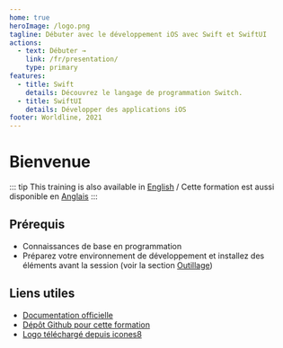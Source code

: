 ```yaml
---
home: true
heroImage: /logo.png
tagline: Débuter avec le développement iOS avec Swift et SwiftUI
actions:
  - text: Débuter →
    link: /fr/presentation/
    type: primary
features:
  - title: Swift
    details: Découvrez le langage de programmation Switch.
  - title: SwiftUI
    details: Développer des applications iOS
footer: Worldline, 2021
---
```


# Bienvenue

::: tip
This training is also available in [English](/) / Cette formation est aussi disponible en [Anglais](/)
:::

## Prérequis

- Connaissances de base en programmation
- Préparez votre environnement de développement et installez des éléments avant la session (voir la section [Outillage](outillage))

## Liens utiles

- [Documentation officielle](https://developer.apple.com/documentation/)
- [Dépôt Github pour cette formation](https://github.com/worldline/ios-training)
- [Logo téléchargé depuis icones8](https://icones8.fr/icon/51974/xcode)